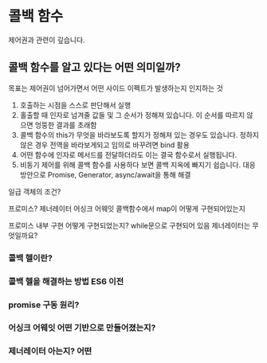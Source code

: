 # 콜백 함수

제어권과 관련이 깊습니다.

## 콜백 함수를 알고 있다는 어떤 의미일까?

목표는 제어권이 넘어가면서 어떤 사이드 이펙트가 발생하는지 인지하는 것

1. 호출하는 시점을 스스로 판단해서 실행
2. 홀출할 때 인자로 넘겨줄 값들 및 그 순서가 정해져 있습니다. 이 순서를 따르지 않으면 엉뚱한 결과를 초래함
3. 콜백 함수의 this가 무엇을 바라보도록 할지가 정해져 있는 경우도 있습니다. 정하지 않은 경우 전역을 바라보게되고 임의로 바꾸려면 bind 활용
4. 어떤 함수에 인자로 메서드를 전달하더라도 이는 결국 함수로서 실행됩니다.
5. 비동기 제어를 위해 콜백 함수를 사용하다 보면 콜백 지옥에 빠지기 쉽습니다. 대응 방안으로 Promise, Generator, async/await을 통해 해결

일급 객체의 조건?

프로미스?
제너레이터
어싱크 어웨잇
콜백함수에서 map이 어떻게 구현되어있는지

프로미스 내부 구현 어떻게 구현되었는지?
while문으로 구현되어 있음
제너레이터는 무엇일까요?

### 콜백 헬이란?

### 콜백 헬을 해결하는 방법 ES6 이전

### promise 구동 원리?

### 어싱크 어웨잇 어떤 기반으로 만들어졌는지?

### 제너레이터 아는지? 어떤
